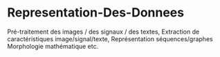 # Representation-Des-Donnees

Pré-traitement des images / des signaux / des textes, Extraction de caractéristiques image/signal/texte, Représentation séquences/graphes
Morphologie mathématique
etc.

